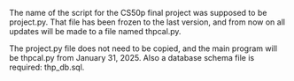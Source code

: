 The name of the script for the CS50p final project was supposed to be project.py. That file has been frozen to the last version, and from now on all updates will be made to a file named thpcal.py.

The project.py file does not need to be copied, and the main program will be thpcal.py from January 31, 2025. Also a database schema file is required: thp_db.sql.
